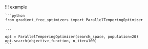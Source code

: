!!! example 

    ```python
    from gradient_free_optimizers import ParallelTemperingOptimizer

    ...

    opt = ParallelTemperingOptimizer(search_space, population=20)
    opt.search(objective_function, n_iter=100)
    ```
